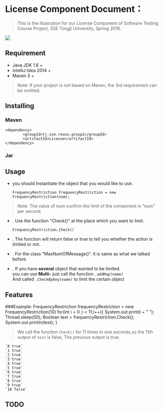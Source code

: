 # License Component Document：

> This is the illustration for our License Component of Software Testing Course Project, SSE Tongji University, Spring 2016.


![](http://i.imgur.com/sBYNmyT.png)
## Requirement

* Java JDK 1.6 +
* IntelliJ Idea 2014 +
* Maven 3 +


> Note: If your project is not based on Maven, the 3rd requirement can be omitted.


## Installing

### Maven

	<dependency>
            <groupId>tj.sse.reuse.group2</groupId>
            <artifactId>License</artifactId>
    </dependency>

### Jar
	

## Usage

-   you should Instantiate the object that you would like to use.  

	`FrequencyRestriction FrequencyRestriction = new FrequencyRestriction(num);`
> Note: The value of num confirm the limit of the component is "num" per second. 
	

- . Use the function "Check()" at the place which you want to limit.

	`FrequencyRestriction.Check()`
- . The function will return false or true to tell you whether the action is limited or not.
	 
- . For the class "MaxNumOfMessage()". it is same as what we talked before.

- . If you have **several** object that wanted to be limited.</br>
you can use **Multi-** just call the function `.addMap(name)` </br> 
And called `.CheckByKey(name)` to limit the certain object


## Features
###Example:
	FrequencyRestriction frequencyRestriction = new FrequencyRestriction(10)
	 for(int i = 0 ;i < 11;i++){
            System.out.print(i + " ");
            Thread.sleep(50);
            Boolean test = frequencyRestriction.Check();
            System.out.println(test);
        }
> We call the function `Check()` for 11 times in one seconds,so the 11th output of `test` is false, The previous output is true.
> 
	`0 true`
	`1 true`
	`2 true`
	`3 true`
	`4 true`
	`5 true`
	`6 true`
	`7 true`
	`8 true`
	`9 true`
	`10 false`

## TODO
           

